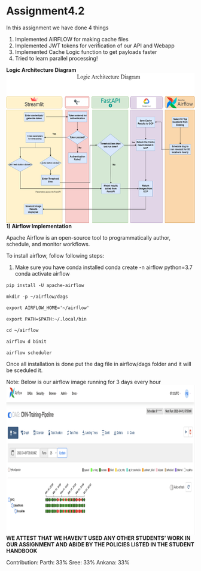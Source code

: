 # Assignment4.2

In this assignment we have done 4 things

1) Implemented AIRFLOW for making cache files
2) Implemented JWT tokens for verification of our API and Webapp
3) Implemented Cache Logic function to get payloads faster
4) Tried to learn parallel processing!


**Logic Architecture Diagram**
<img align="left" alt="GIF" src="https://github.com/BigDataArchitecture/Assignment4.2/blob/main/Images/architecture.drawio%20(1).png" width="980" height="400" />
<br>



**1) Airflow Implementation**

Apache Airflow is an open-source tool to programmatically author, schedule, and monitor workflows. 

To install airflow, follow following steps:

1) Make sure you have conda installed
conda create -n airflow python=3.7
conda activate airflow

```
pip install -U apache-airflow
```
```
mkdir -p ~/airflow/dags
```
```
export AIRFLOW_HOME='~/airflow'
```
```
export PATH=$PATH:~/.local/bin
```
```
cd ~/airflow
```
```
airflow d binit
```
```
airflow scheduler
```

Once all installation is done put the dag file in airflow/dags folder and it will be sceduled it.

Note: Below is our airflow image running for 3 days every hour
<img align="left" alt="GIF" src="https://github.com/BigDataArchitecture/Assignment4.2/blob/main/Images/AIrlfow.png" width="980" height="400" />


**WE ATTEST THAT WE HAVEN’T USED ANY OTHER STUDENTS’ WORK IN OUR ASSIGNMENT AND ABIDE BY THE POLICIES LISTED IN THE STUDENT HANDBOOK**

Contribution:
Parth: 33%
Sree: 33%
Ankana: 33%
